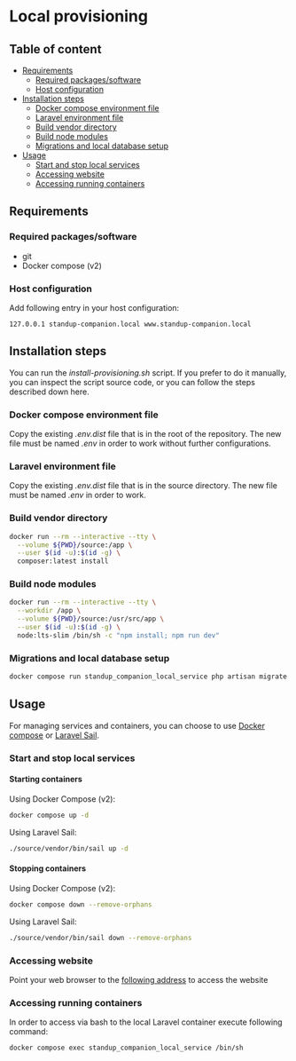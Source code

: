 # Local provisioning

## Table of content

* [Requirements](#requirements)
  * [Required packages/software](#required-packagessoftware)
  * [Host configuration](#host-configuration)
* [Installation steps](#installation-steps)
  * [Docker compose environment file](#docker-compose-environment-file)
  * [Laravel environment file](#laravel-environment-file)
  * [Build vendor directory](#build-vendor-directory)
  * [Build node modules](#build-node-modules)
  * [Migrations and local database setup](#migrations-and-local-database-setup)
* [Usage](#usage)
  * [Start and stop local services](#start-and-stop-local-services)
  * [Accessing website](#accessing-website)
  * [Accessing running containers](#accessing-running-containers)

## Requirements

### Required packages/software

* git
* Docker compose (v2)

### Host configuration

Add following entry in your host configuration:

```
127.0.0.1 standup-companion.local www.standup-companion.local
```

## Installation steps

You can run the *install-provisioning.sh* script. If you prefer to do it manually, you can inspect the script source
code, or you can follow the steps described down here.

### Docker compose environment file

Copy the existing *.env.dist* file that is in the root of the repository. The new file must be named *.env* in order to work without further configurations.

### Laravel environment file

Copy the existing *.env.dist* file that is in the source directory. The new file must be named *.env* in order to work.

### Build vendor directory

```bash
docker run --rm --interactive --tty \
  --volume ${PWD}/source:/app \
  --user $(id -u):$(id -g) \
  composer:latest install
```

### Build node modules

```bash
docker run --rm --interactive --tty \
  --workdir /app \
  --volume ${PWD}/source:/usr/src/app \
  --user $(id -u):$(id -g) \
  node:lts-slim /bin/sh -c "npm install; npm run dev"
```

### Migrations and local database setup

```bash
docker compose run standup_companion_local_service php artisan migrate
```

## Usage

For managing services and containers, you can choose to use 
<a href="https://docs.docker.com/compose/" target="_blank">Docker compose</a> or
<a href="https://laravel.com/docs/9.x/sail" target="_blank">Laravel Sail</a>.

### Start and stop local services

#### Starting containers

Using Docker Compose (v2):

```bash
docker compose up -d
```

Using Laravel Sail:

```bash
./source/vendor/bin/sail up -d
```

#### Stopping containers

Using Docker Compose (v2):

```bash
docker compose down --remove-orphans
```

Using Laravel Sail:
```bash
./source/vendor/bin/sail down --remove-orphans
```

### Accessing website

Point your web browser to the <a href="http://standup-companion.local:8080" target="_blank">following address</a> 
to access the website

### Accessing running containers

In order to access via bash to the local Laravel container execute following command:

```bash
docker compose exec standup_companion_local_service /bin/sh
```

